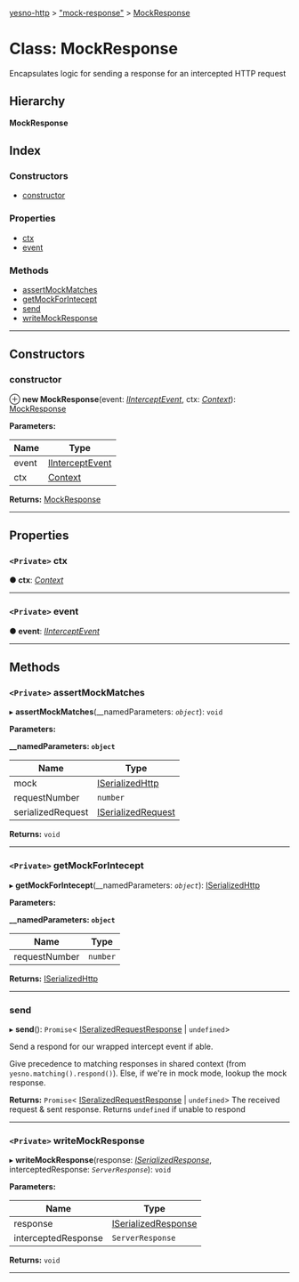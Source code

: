 [yesno-http](../README.md) > ["mock-response"](../modules/_mock_response_.md) > [MockResponse](../classes/_mock_response_.mockresponse.md)

# Class: MockResponse

Encapsulates logic for sending a response for an intercepted HTTP request

## Hierarchy

**MockResponse**

## Index

### Constructors

* [constructor](_mock_response_.mockresponse.md#constructor)

### Properties

* [ctx](_mock_response_.mockresponse.md#ctx)
* [event](_mock_response_.mockresponse.md#event)

### Methods

* [assertMockMatches](_mock_response_.mockresponse.md#assertmockmatches)
* [getMockForIntecept](_mock_response_.mockresponse.md#getmockforintecept)
* [send](_mock_response_.mockresponse.md#send)
* [writeMockResponse](_mock_response_.mockresponse.md#writemockresponse)

---

## Constructors

<a id="constructor"></a>

###  constructor

⊕ **new MockResponse**(event: *[IInterceptEvent](../interfaces/_interceptor_.iinterceptevent.md)*, ctx: *[Context](_context_.context.md)*): [MockResponse](_mock_response_.mockresponse.md)

**Parameters:**

| Name | Type |
| ------ | ------ |
| event | [IInterceptEvent](../interfaces/_interceptor_.iinterceptevent.md) |
| ctx | [Context](_context_.context.md) |

**Returns:** [MockResponse](_mock_response_.mockresponse.md)

___

## Properties

<a id="ctx"></a>

### `<Private>` ctx

**● ctx**: *[Context](_context_.context.md)*

___
<a id="event"></a>

### `<Private>` event

**● event**: *[IInterceptEvent](../interfaces/_interceptor_.iinterceptevent.md)*

___

## Methods

<a id="assertmockmatches"></a>

### `<Private>` assertMockMatches

▸ **assertMockMatches**(__namedParameters: *`object`*): `void`

**Parameters:**

**__namedParameters: `object`**

| Name | Type |
| ------ | ------ |
| mock | [ISerializedHttp](../interfaces/_http_serializer_.iserializedhttp.md) |
| requestNumber | `number` |
| serializedRequest | [ISerializedRequest](../interfaces/_http_serializer_.iserializedrequest.md) |

**Returns:** `void`

___
<a id="getmockforintecept"></a>

### `<Private>` getMockForIntecept

▸ **getMockForIntecept**(__namedParameters: *`object`*): [ISerializedHttp](../interfaces/_http_serializer_.iserializedhttp.md)

**Parameters:**

**__namedParameters: `object`**

| Name | Type |
| ------ | ------ |
| requestNumber | `number` |

**Returns:** [ISerializedHttp](../interfaces/_http_serializer_.iserializedhttp.md)

___
<a id="send"></a>

###  send

▸ **send**(): `Promise`< [ISeralizedRequestResponse](../interfaces/_http_serializer_.iseralizedrequestresponse.md) &#124; `undefined`>

Send a respond for our wrapped intercept event if able.

Give precedence to matching responses in shared context (from `yesno.matching().respond()`). Else, if we're in mock mode, lookup the mock response.

**Returns:** `Promise`< [ISeralizedRequestResponse](../interfaces/_http_serializer_.iseralizedrequestresponse.md) &#124; `undefined`>
The received request & sent response. Returns `undefined` if unable to respond

___
<a id="writemockresponse"></a>

### `<Private>` writeMockResponse

▸ **writeMockResponse**(response: *[ISerializedResponse](../interfaces/_http_serializer_.iserializedresponse.md)*, interceptedResponse: *`ServerResponse`*): `void`

**Parameters:**

| Name | Type |
| ------ | ------ |
| response | [ISerializedResponse](../interfaces/_http_serializer_.iserializedresponse.md) |
| interceptedResponse | `ServerResponse` |

**Returns:** `void`

___

